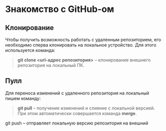 # Знакомство с GitHub-ом 

## Клонирование

Чтобы получить возможность работать с удаленным репозиторием, его необходимо сперва клонировать на локальное устройство. Для этого используется команда:

> **git clone <url-адрес репозитория>** – клонирование внешнего репозитория на  локальный ПК.

## Пулл

Для переноса изменений с удаленного репозитория на локальный пишем команду:

> **git pull** – получение изменений и слияние с локальной версией. При этом автоматически совершается команда **merge**.



git push – отправляет локальную версию репозитория на внешний